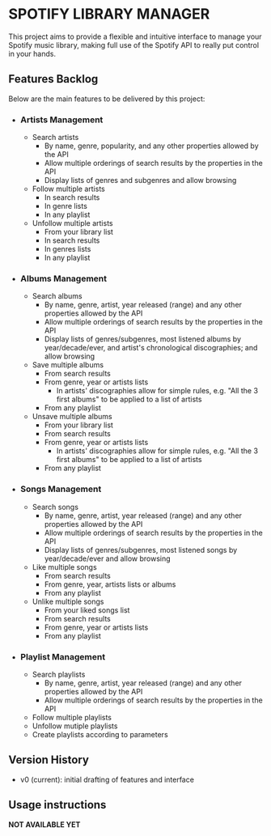 # SPOTIFY LIBRARY MANAGER

This project aims to provide a flexible and intuitive interface to manage your Spotify music library, making full use of the Spotify API to really put control in your hands.

## Features Backlog

Below are the main features to be delivered by this project:

- ### Artists Management

  - Search artists
    - By name, genre, popularity, and any other properties allowed by the API
    - Allow multiple orderings of search results by the properties in the API
    - Display lists of genres and subgenres and allow browsing
  - Follow multiple artists
    - In search results
    - In genre lists
    - In any playlist
  - Unfollow multiple artists
    - From your library list
    - In search results
    - In genres lists
    - In any playlist

- ### Albums Management

  - Search albums
    - By name, genre, artist, year released (range) and any other properties allowed by the API
    - Allow multiple orderings of search results by the properties in the API
    - Display lists of genres/subgenres, most listened albums by year/decade/ever, and artist's chronological discographies; and allow browsing
  - Save multiple albums
    - From search results
    - From genre, year or artists lists
      - In artists' discographies allow for simple rules, e.g. "All the 3 first albums" to be applied to a list of artists
    - From any playlist
  - Unsave multiple albums
    - From your library list
    - From search results
    - From genre, year or artists lists
      - In artists' discographies allow for simple rules, e.g. "All the 3 first albums" to be applied to a list of artists
    - From any playlist

- ### Songs Management

  - Search songs
    - By name, genre, artist, year released (range) and any other properties allowed by the API
    - Allow multiple orderings of search results by the properties in the API
    - Display lists of genres/subgenres, most listened songs by year/decade/ever and allow browsing
  - Like multiple songs
    - From search results
    - From genre, year, artists lists or albums
    - From any playlist
  - Unlike multiple songs
    - From your liked songs list
    - From search results
    - From genre, year or artists lists
    - From any playlist

- ### Playlist Management

  - Search playlists
    - By name, genre, artist, year released (range) and any other properties allowed by the API
    - Allow multiple orderings of search results by the properties in the API
  - Follow multiple playlists
  - Unfollow mutiple playlists
  - Create playlists according to parameters

## Version History

- v0 (current): initial drafting of features and interface

## Usage instructions

**NOT AVAILABLE YET**
